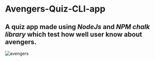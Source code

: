 # Avengers-Quiz-CLI-app

## A quiz app made using *NodeJs* and *NPM chalk library* which test how well user know about avengers.
![avengers](https://user-images.githubusercontent.com/81930207/134660379-4b1ea16f-2aa9-486c-aec1-42e8429c4794.png)
